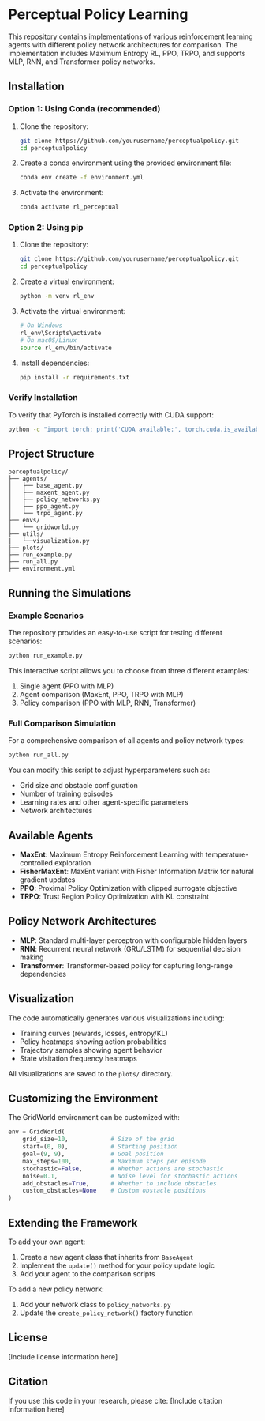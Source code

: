 # Perceptual Policy Learning

This repository contains implementations of various reinforcement learning agents with different policy network architectures for comparison. The implementation includes Maximum Entropy RL, PPO, TRPO, and supports MLP, RNN, and Transformer policy networks.

## Installation

### Option 1: Using Conda (recommended)

1. Clone the repository:
   ```bash
   git clone https://github.com/yourusername/perceptualpolicy.git
   cd perceptualpolicy
   ```

2. Create a conda environment using the provided environment file:
   ```bash
   conda env create -f environment.yml
   ```

3. Activate the environment:
   ```bash
   conda activate rl_perceptual
   ```

### Option 2: Using pip

1. Clone the repository:
   ```bash
   git clone https://github.com/yourusername/perceptualpolicy.git
   cd perceptualpolicy
   ```

2. Create a virtual environment:
   ```bash
   python -m venv rl_env
   ```

3. Activate the virtual environment:
   ```bash
   # On Windows
   rl_env\Scripts\activate
   # On macOS/Linux
   source rl_env/bin/activate
   ```

4. Install dependencies:
   ```bash
   pip install -r requirements.txt
   ```

### Verify Installation

To verify that PyTorch is installed correctly with CUDA support:
```bash
python -c "import torch; print('CUDA available:', torch.cuda.is_available()); print('PyTorch version:', torch.__version__)"
```

## Project Structure

```
perceptualpolicy/
├── agents/
│   ├── base_agent.py
│   ├── maxent_agent.py
│   ├── policy_networks.py
│   ├── ppo_agent.py
│   └── trpo_agent.py
├── envs/
│   └── gridworld.py
├── utils/
|   └──visualization.py
├── plots/
├── run_example.py
├── run_all.py
├── environment.yml
```

## Running the Simulations

### Example Scenarios

The repository provides an easy-to-use script for testing different scenarios:
```bash
python run_example.py
```

This interactive script allows you to choose from three different examples:
1. Single agent (PPO with MLP)
2. Agent comparison (MaxEnt, PPO, TRPO with MLP)
3. Policy comparison (PPO with MLP, RNN, Transformer)

### Full Comparison Simulation

For a comprehensive comparison of all agents and policy network types:
```bash
python run_all.py
```

You can modify this script to adjust hyperparameters such as:
- Grid size and obstacle configuration
- Number of training episodes
- Learning rates and other agent-specific parameters
- Network architectures

## Available Agents

- **MaxEnt**: Maximum Entropy Reinforcement Learning with temperature-controlled exploration
- **FisherMaxEnt**: MaxEnt variant with Fisher Information Matrix for natural gradient updates
- **PPO**: Proximal Policy Optimization with clipped surrogate objective
- **TRPO**: Trust Region Policy Optimization with KL constraint

## Policy Network Architectures

- **MLP**: Standard multi-layer perceptron with configurable hidden layers
- **RNN**: Recurrent neural network (GRU/LSTM) for sequential decision making
- **Transformer**: Transformer-based policy for capturing long-range dependencies

## Visualization

The code automatically generates various visualizations including:
- Training curves (rewards, losses, entropy/KL)
- Policy heatmaps showing action probabilities
- Trajectory samples showing agent behavior
- State visitation frequency heatmaps

All visualizations are saved to the `plots/` directory.

## Customizing the Environment

The GridWorld environment can be customized with:
```python
env = GridWorld(
    grid_size=10,            # Size of the grid
    start=(0, 0),            # Starting position
    goal=(9, 9),             # Goal position
    max_steps=100,           # Maximum steps per episode
    stochastic=False,        # Whether actions are stochastic
    noise=0.1,               # Noise level for stochastic actions
    add_obstacles=True,      # Whether to include obstacles
    custom_obstacles=None    # Custom obstacle positions
)
```

## Extending the Framework

To add your own agent:
1. Create a new agent class that inherits from `BaseAgent`
2. Implement the `update()` method for your policy update logic
3. Add your agent to the comparison scripts

To add a new policy network:
1. Add your network class to `policy_networks.py`
2. Update the `create_policy_network()` factory function

## License

[Include license information here]

## Citation

If you use this code in your research, please cite:
[Include citation information here]